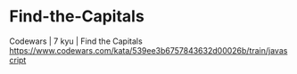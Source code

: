 # Find-the-Capitals
Codewars | 7 kyu | Find the Capitals
https://www.codewars.com/kata/539ee3b6757843632d00026b/train/javascript
